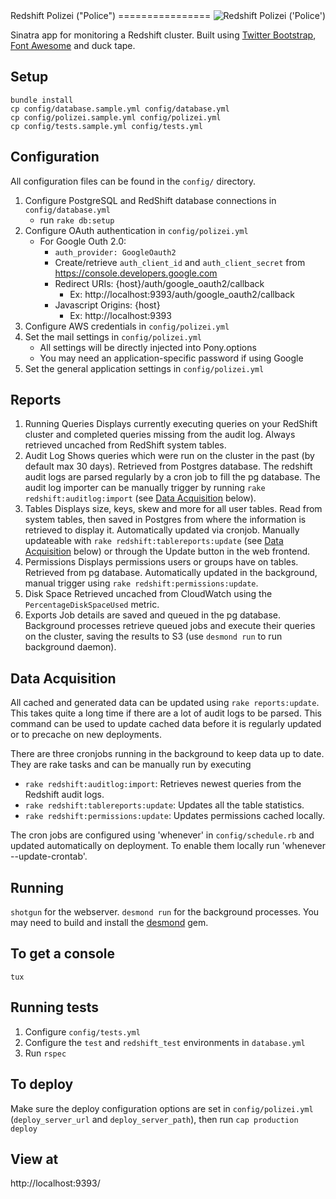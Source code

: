 <img src="https://s3.amazonaws.com/amg-public/github/polizei.png" align="right" alt="Redshift Polizei ('Police')" />
Redshift Polizei ("Police")
================

Sinatra app for monitoring a Redshift cluster. Built using [Twitter Bootstrap](http://getbootstrap.com/), [Font Awesome](http://fortawesome.github.io/Font-Awesome/) and duck tape.

Setup
---------------------
```
bundle install
cp config/database.sample.yml config/database.yml
cp config/polizei.sample.yml config/polizei.yml
cp config/tests.sample.yml config/tests.yml
```

Configuration
---------------------
All configuration files can be found in the `config/` directory.

1. Configure PostgreSQL and RedShift database connections in `config/database.yml`
	- run `rake db:setup`
2. Configure OAuth authentication in `config/polizei.yml`
    - For Google Outh 2.0:
        - `auth_provider: GoogleOauth2`
        - Create/retrieve `auth_client_id` and `auth_client_secret` from https://console.developers.google.com
        - Redirect URIs: {host}/auth/google_oauth2/callback
            - Ex: http://localhost:9393/auth/google_oauth2/callback
        - Javascript Origins: {host}
            - Ex: http://localhost:9393
3. Configure AWS credentials in `config/polizei.yml`
4. Set the mail settings in `config/polizei.yml`
    - All settings will be directly injected into Pony.options
	- You may need an application-specific password if using Google
5. Set the general application settings in `config/polizei.yml`

Reports
---------------------
1. Running Queries
Displays currently executing queries on your RedShift cluster and completed queries missing from the audit log. Always retrieved uncached from RedShift system tables.
2. Audit Log
Shows queries which were run on the cluster in the past (by default max 30 days). Retrieved from Postgres database. The redshift audit logs are parsed regularly by a cron job to fill the pg database. The audit log importer can be manually trigger by running `rake redshift:auditlog:import` (see [Data Acquisition](#data-acquisition) below).
3. Tables
Displays size, keys, skew and more for all user tables. Read from system tables, then saved in Postgres from where the information is retrieved to display it. Automatically updated via cronjob. Manually updateable with `rake redshift:tablereports:update` (see [Data Acquisition](#data-acquisition) below) or through the Update button in the web frontend.
4. Permissions
Displays permissions users or groups have on tables. Retrieved from pg database. Automatically updated in the background, manual trigger using `rake redshift:permissions:update`.
5. Disk Space
Retrieved uncached from CloudWatch using the `PercentageDiskSpaceUsed` metric.
6. Exports
Job details are saved and queued in the pg database. Background processes retrieve queued jobs and execute their queries on the cluster, saving the results to S3 (use `desmond run` to run background daemon).

Data Acquisition
---------------------
All cached and generated data can be updated using `rake reports:update`. This takes quite a long time if there are a lot of audit logs to be parsed. This command can be used to update cached data before it is regularly updated or to precache on new deployments.

There are three cronjobs running in the background to keep data up to date. They are rake tasks and can be manually run by executing

- `rake redshift:auditlog:import`: Retrieves newest queries from the Redshift audit logs.
- `rake redshift:tablereports:update`: Updates all the table statistics.
- `rake redshift:permissions:update`: Updates permissions cached locally.

The cron jobs are configured using 'whenever' in `config/schedule.rb` and updated automatically on deployment. To enable them locally run 'whenever --update-crontab'.

Running
---------------------
`shotgun` for the webserver. `desmond run` for the background processes. You may need to build and install the [desmond](https://github.com/AnalyticsMediaGroup/desmond) gem.

To get a console
---------------------
`tux`

Running tests
---------------------
1. Configure `config/tests.yml`
2. Configure the `test` and `redshift_test` environments in `database.yml`
3. Run `rspec`

To deploy
---------------------
Make sure the deploy configuration options are set in `config/polizei.yml` (`deploy_server_url` and `deploy_server_path`), then run `cap production deploy`

View at
---------------------
http://localhost:9393/
